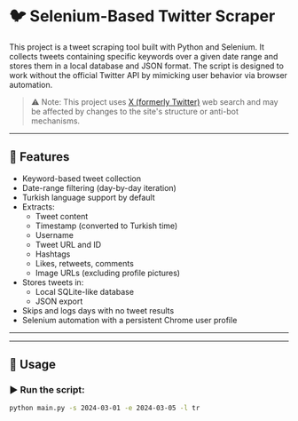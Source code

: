 # 🐦 Selenium-Based Twitter Scraper

This project is a tweet scraping tool built with Python and Selenium. It collects tweets containing specific keywords over a given date range and stores them in a local database and JSON format. The script is designed to work without the official Twitter API by mimicking user behavior via browser automation.

> ⚠️ Note: This project uses [X (formerly Twitter)](https://x.com) web search and may be affected by changes to the site's structure or anti-bot mechanisms.

---

## 📌 Features

- Keyword-based tweet collection
- Date-range filtering (day-by-day iteration)
- Turkish language support by default
- Extracts:
  - Tweet content
  - Timestamp (converted to Turkish time)
  - Username
  - Tweet URL and ID
  - Hashtags
  - Likes, retweets, comments
  - Image URLs (excluding profile pictures)
- Stores tweets in:
  - Local SQLite-like database
  - JSON export
- Skips and logs days with no tweet results
- Selenium automation with a persistent Chrome user profile

---


---

## 🚀 Usage

### ▶️ Run the script:

```bash
python main.py -s 2024-03-01 -e 2024-03-05 -l tr


